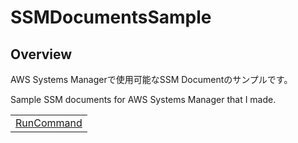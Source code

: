 # SSMDocumentsSample

## Overview

AWS Systems Managerで使用可能なSSM Documentのサンプルです。

Sample SSM documents for AWS Systems Manager that I made.

||
|-|
|[RunCommand](./RunCommand/)|